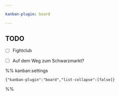 ```yaml
---

kanban-plugin: board

---
```


## TODO

- [ ] Fightclub
- [ ] Auf dem Weg zum Schwarzmarkt?




%% kanban:settings
```
{"kanban-plugin":"board","list-collapse":[false]}
```
%%